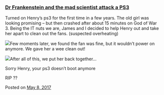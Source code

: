 
### [Dr Frankenstein and the mad scientist attack a PS3](https://fazthebro.com/2017/05/08/dr-frankenstein-and-the-mad-scientist-attack-a-ps3/)

Turned on Henry’s ps3 for the first time in a few years. The old girl was looking promising – but then crashed after about 15 minutes on God of War 3. Being the IT nuts we are, James and I decided to help Henry out and take her apart to clean out the fans. (suspected overheating)

![](https://i.imgur.com/xJF4Z33.jpg)Few moments later, we found the fan was fine, but it wouldn’t power on anymore. We gave her a wee clean out!

![](https://i.imgur.com/3Kl5tnH.jpg)After all of this, we put her back together…

Sorry Henry, your ps3 doesn’t boot anymore

RIP ??

Posted on [May 8, 2017](https://fazthebro.com/2017/05/08/teamspeak-3-server/)
